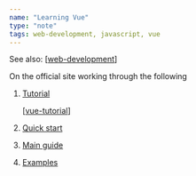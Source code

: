 ```yaml
---
name: "Learning Vue"
type: "note"
tags: web-development, javascript, vue
---
```


See also: [[web-development]]

On the official site working through the following

1. [Tutorial](https://vuejs.org/tutorial/#step-1)

    [[vue-tutorial]]
2. [Quick start](https://vuejs.org/guide/quick-start.html) 
3. [Main guide](https://vuejs.org/guide/essentials/application.html)
4. [Examples](https://vuejs.org/examples/)

[//begin]: # "Autogenerated link references for markdown compatibility"
[web-development]: web-development "Web development"
[vue-tutorial]: vue-tutorial "vue-tutorial"
[//end]: # "Autogenerated link references"